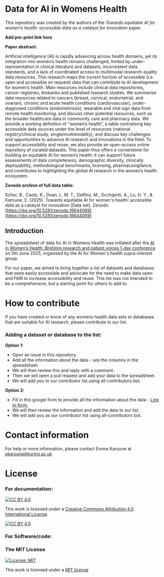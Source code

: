 # Data for AI in Womens Health

This repository was created by the authors of the *Towards equitable AI for women’s health: accessible data as a catalyst for innovation* paper.

**Add  pre-print link here**

**Paper abstract:**

Artificial intelligence (AI) is rapidly advancing across health domains, yet its integration into women’s health remains challenged, limited by under-representation in clinical literature and datasets, inconsistent data standards, and a lack of coordinated access to multimodal research-quality data resources. This research maps the current horizon of accessible (i.e. open and accessible on request) data that can contribute to AI development for women’s health. Main resources include clinical data repositories, cancer registries, biobanks and published research studies. We summarise data resources related to cancers (breast, cervical, endometrial, and ovarian), chronic and acute health conditions (cardiovascular), under-diagnosed conditions (endometriosis), wearable and vital sign data from remote health monitoring, and discuss other potential resources, such as the broader healthcare data in community care and pharmacy data. We provide a working definition of ”women’s health”, a table centralising key accessible data sources under the level of resources (national registry/clinical study, single/multimodality), and discuss key challenges and opportunities to advance AI research and innovations in the field. To support accessibility and reuse, we also provide an open-access online repository of curated datasets. This paper thus offers a cornerstone for building an equitable AI for women’s health: it can support future assessments of data completeness, demographic diversity, clinically deployability, methodological benchmarks, licensing, pharmacovigilance, and contributes to highlighting the global AI research in the women’s health ecosystem.


**Zenodo archive of full data table:**

Schor, B., Caolo, K., Doan, L. M. T., Delfino, M., Occhipinti, A., Lu, H. Y., & Karoune, E. (2025). Towards equitable AI for women's health: accessible data as a catalyst for innovation [Data set]. Zenodo. [https://doi.org/10.5281/zenodo.16644069](https://doi.org/10.5281/zenodo.16644069)



## Introduction

The spreadsheet of data for AI in Womens Health was initiated after the [AI in Women’s Health: Bridging research and patient voices 1-day conference](https://www.crassh.cam.ac.uk/blog/ai-in-womens-health-bridging-research-and-patient-voices-i-event-report/) on 5th June 2025, organised by the AI for Women's health supra-interest group. 

For our paper, we aimed to bring together a list of datasets and databases that were easily accessible and advocate for the need to make data open and FAIR to increase accessibility and reuse. This list was not intended to be a comprehensive, but a starting point for others to add to.  

# How to contribute

If you have created or know of any womens health data sets or databases that are suitable for AI research, please contribute to our list.

### Adding a dataset or database to the list:
**Option 1:**
  * Open an issue in this repository.
  * Add all the information about the data - see the columns in the spreadsheet.
  * We will then review this and reply with a comment.
  * Then we will open a pull request and add your data to the spreadsheet.
  * We will add you to our contributor list using all-contributors bot.

**Option 2:**
* Fill in this google form to provide all the information about the data - [Link to form.](https://forms.gle/q5TUpvG2Twzxz71R7)
* We will then review the information and add the data to our list.
* We will add you as our contributor list using all-contributors bot.


# Contact information
For help or more information, please contact Emma Karoune at ekaroune@turing.ac.uk

# License

### For documentation:
[![CC BY 4.0][cc-by-shield]][cc-by]

This work is licensed under a
[Creative Commons Attribution 4.0 International License][cc-by].

[![CC BY 4.0][cc-by-image]][cc-by]

[cc-by]: http://creativecommons.org/licenses/by/4.0/
[cc-by-image]: https://i.creativecommons.org/l/by/4.0/88x31.png
[cc-by-shield]: https://img.shields.io/badge/License-CC%20BY%204.0-lightgrey.svg

### For Software/code:
### The MIT License
[![License: MIT](https://img.shields.io/badge/License-MIT-yellow.svg)](https://opensource.org/licenses/MIT)

This work is licensed under a [MIT license](https://opensource.org/licenses/MIT)
